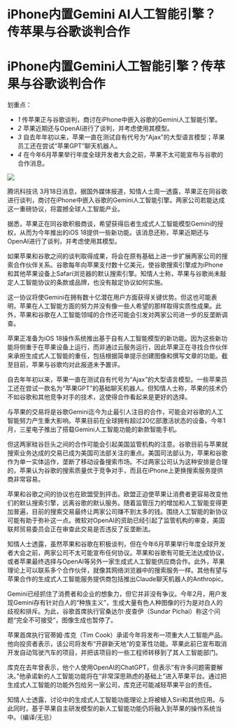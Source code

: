 # iPhone内置Gemini AI人工智能引擎？传苹果与谷歌谈判合作

# iPhone内置Gemini人工智能引擎？传苹果与谷歌谈判合作

划重点：

  * _1_ 传苹果正与谷歌谈判，商讨在iPhone中嵌入谷歌的Gemini人工智能引擎。
  * _2_ 苹果近期还与OpenAI进行了谈判，并考虑使用其模型。
  * _3_ 自去年年初以来，苹果一直在测试自有代号为“Ajax”的大型语言模型；苹果员工还在尝试“苹果GPT”聊天机器人。
  * _4_ 在今年6月苹果举行年度全球开发者大会之前，苹果不太可能宣布与谷歌的合作消息。

![](https://inews.gtimg.com/om_bt/OIXduUfz3yL_FRzQ8d9GwPO4PkQqeCoD8HvlXguyrcWpYAA/1000)

腾讯科技讯
3月18日消息，据国外媒体报道，知情人士周一透露，苹果正在同谷歌进行谈判，商讨在iPhone中嵌入谷歌的Gemini人工智能引擎。两家公司若能达成这一重磅协议，将震撼全球人工智能产业。

据悉，苹果正在同谷歌积极商谈，希望获得后者生成式人工智能模型Gemini的授权，从而为今年推出的iOS
18提供一些新功能。该消息还称，苹果近期还与OpenAI进行了谈判，并考虑使用其模型。

如果苹果和谷歌之间的谈判取得成果，将会在原有基础上进一步扩展两家公司的搜索合作伙伴关系。谷歌每年向苹果支付数十亿美元，使谷歌搜索引擎成为iPhone和其他苹果设备上Safari浏览器的默认搜索引擎。知情人士称，苹果与谷歌尚未敲定人工智能协议的条款或品牌，也没有敲定协议如何实施。

这一协议将使Gemini在拥有数十亿潜在用户方面获得关键优势。但这也可能表明，苹果在人工智能方面的努力并没有像一些人希望的那样取得实质性成果。此外，苹果和谷歌在人工智能领域的合作还可能会引发对两家公司进一步的反垄断调查。

苹果正准备为iOS
18操作系统推出基于自有人工智能模型的新功能。因为这些新功能将侧重于在苹果设备上运行，而非通过云服务运行，因此苹果正在寻找合作伙伴来承担生成式人工智能的重任，包括根据简单提示创建图像和撰写文章的功能。截至目前，苹果与谷歌均对此报道未予置评。

自去年年初以来，苹果一直在测试自有代号为“Ajax”的大型语言模型。一些苹果员工还在尝试一款名为“苹果GPT”的基础聊天机器人。但知情人士称，苹果的技术仍不如谷歌和其他竞争对手的技术，这使得合作看起来是更好的选择。

与苹果的交易将是谷歌Gemini迄今为止最引人注目的合作，可能会对谷歌的人工智能努力产生重大影响。苹果目前在全球拥有超过20亿部激活状态的设备。今年1月，三星电子推出了搭载Gemini人工智能功能的新款智能手机。

但这两家硅谷巨头之间的合作可能会引起美国监管机构的注意。谷歌目前与苹果就搜索业务达成的交易已成为美国司法部关注的重点。美国司法部认为，苹果和谷歌作为单一实体运作，垄断了移动设备搜索市场。不过两家公司认为这种安排是合理的，苹果认为谷歌的搜索质量优于竞争对手，而且在iPhone上更换搜索服务提供商非常容易。

苹果和谷歌之间的协议也在欧盟受到抨击。欧盟正迫使苹果让消费者更容易改变他们的默认搜索引擎，远离谷歌的默认服务。随着监管压力的增加和人工智能变得更加普遍，目前的搜索交易最终让两家公司赚不到太多的钱。围绕人工智能的新协议可能有助于弥补这一点。微软对OpenAI的资助已经引起了监管机构的审查，美国联邦贸易委员会正在审查此交易是否违反了反垄断法。

知情人士透露，虽然苹果和谷歌在积极谈判，但在今年6月苹果举行年度全球开发者大会之前，两家公司不太可能宣布任何协议。苹果和谷歌有可能无法达成协议，或者苹果最终选择与OpenAI等另外一家生成式人工智能供应商合作。此外，苹果理论上可以联系多个合作伙伴，就像其网络浏览器中的搜索服务一样。其他有望与苹果合作的生成式人工智能服务提供商包括推出Claude聊天机器人的Anthropic。

Gemini已经抓住了消费者和企业的想象力，但它并非没有争议。今年2月，用户发现Gemini存有针对白人的“种族主义”，生成大量有色人种图像的行为是对白人的歧视和排斥。为此，谷歌首席执行官桑达尔·皮查伊（Sundar
Pichai）称这个问题“完全不可接受”，图像生成也暂停了。

苹果首席执行官蒂姆·库克（Tim
Cook）承诺今年将发布一项重大人工智能产品。他向投资者表示，该公司将发布“开辟新天地”的变革性功能。苹果此前已宣布取消开发自动驾驶汽车的项目，并把该项目的一些工程师转移到了其人工智能部门。

库克在去年曾表示，他个人使用OpenAI的ChatGPT，但表示“有许多问题需要解决。”他承诺新的人工智能功能将在“非常深思熟虑的基础上”进入苹果平台。通过把生成式人工智能的功能外包给另一家公司，库克还可能减轻苹果平台的责任。

知情人士透露，讨论中的生成式人工智能功能理论上将被植入Siri和其他应用。与此同时，基于苹果自主研发模型的新人工智能功能仍将融入到苹果的操作系统当中。（编译/无忌）

